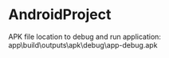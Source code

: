 # AndroidProject
APK file location to debug and run application: app\build\outputs\apk\debug\app-debug.apk
